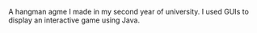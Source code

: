 A hangman agme I made in my second year of university. I used GUIs to display an interactive game using Java.
